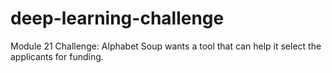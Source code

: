 # deep-learning-challenge
Module 21 Challenge: Alphabet Soup wants a tool that can help it select the applicants for funding.
